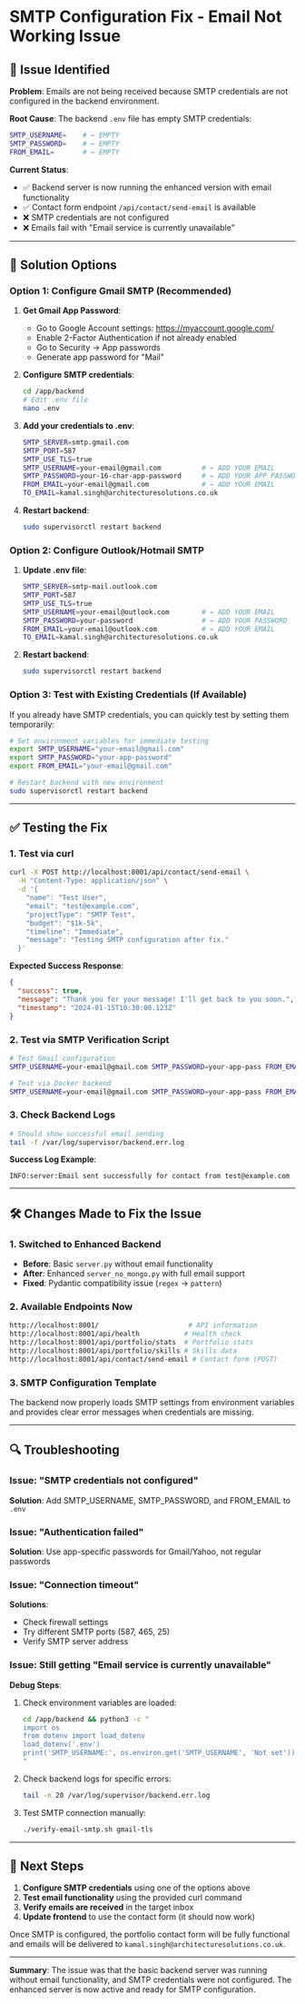 # SMTP Configuration Fix - Email Not Working Issue

## 🐛 Issue Identified

**Problem**: Emails are not being received because SMTP credentials are not configured in the backend environment.

**Root Cause**: The backend `.env` file has empty SMTP credentials:
```bash
SMTP_USERNAME=    # ← EMPTY
SMTP_PASSWORD=    # ← EMPTY  
FROM_EMAIL=       # ← EMPTY
```

**Current Status**: 
- ✅ Backend server is now running the enhanced version with email functionality
- ✅ Contact form endpoint `/api/contact/send-email` is available
- ❌ SMTP credentials are not configured
- ❌ Emails fail with "Email service is currently unavailable"

---

## 🔧 Solution Options

### Option 1: Configure Gmail SMTP (Recommended)

1. **Get Gmail App Password**:
   - Go to Google Account settings: https://myaccount.google.com/
   - Enable 2-Factor Authentication if not already enabled
   - Go to Security → App passwords
   - Generate app password for "Mail"

2. **Configure SMTP credentials**:
   ```bash
   cd /app/backend
   # Edit .env file
   nano .env
   ```

3. **Add your credentials to .env**:
   ```bash
   SMTP_SERVER=smtp.gmail.com
   SMTP_PORT=587
   SMTP_USE_TLS=true
   SMTP_USERNAME=your-email@gmail.com          # ← ADD YOUR EMAIL
   SMTP_PASSWORD=your-16-char-app-password     # ← ADD YOUR APP PASSWORD
   FROM_EMAIL=your-email@gmail.com             # ← ADD YOUR EMAIL
   TO_EMAIL=kamal.singh@architecturesolutions.co.uk
   ```

4. **Restart backend**:
   ```bash
   sudo supervisorctl restart backend
   ```

### Option 2: Configure Outlook/Hotmail SMTP

1. **Update .env file**:
   ```bash
   SMTP_SERVER=smtp-mail.outlook.com
   SMTP_PORT=587
   SMTP_USE_TLS=true
   SMTP_USERNAME=your-email@outlook.com        # ← ADD YOUR EMAIL
   SMTP_PASSWORD=your-password                 # ← ADD YOUR PASSWORD
   FROM_EMAIL=your-email@outlook.com           # ← ADD YOUR EMAIL
   TO_EMAIL=kamal.singh@architecturesolutions.co.uk
   ```

2. **Restart backend**:
   ```bash
   sudo supervisorctl restart backend
   ```

### Option 3: Test with Existing Credentials (If Available)

If you already have SMTP credentials, you can quickly test by setting them temporarily:

```bash
# Set environment variables for immediate testing
export SMTP_USERNAME="your-email@gmail.com"
export SMTP_PASSWORD="your-app-password"  
export FROM_EMAIL="your-email@gmail.com"

# Restart backend with new environment
sudo supervisorctl restart backend
```

---

## ✅ Testing the Fix

### 1. Test via curl
```bash
curl -X POST http://localhost:8001/api/contact/send-email \
  -H "Content-Type: application/json" \
  -d '{
    "name": "Test User",
    "email": "test@example.com",
    "projectType": "SMTP Test",
    "budget": "$1k-5k", 
    "timeline": "Immediate",
    "message": "Testing SMTP configuration after fix."
  }'
```

**Expected Success Response**:
```json
{
  "success": true,
  "message": "Thank you for your message! I'll get back to you soon.",
  "timestamp": "2024-01-15T10:30:00.123Z"
}
```

### 2. Test via SMTP Verification Script
```bash
# Test Gmail configuration
SMTP_USERNAME=your-email@gmail.com SMTP_PASSWORD=your-app-pass FROM_EMAIL=your-email@gmail.com ./verify-email-smtp.sh gmail-tls

# Test via Docker backend
SMTP_USERNAME=your-email@gmail.com SMTP_PASSWORD=your-app-pass FROM_EMAIL=your-email@gmail.com ./verify-email-smtp.sh docker-test
```

### 3. Check Backend Logs
```bash
# Should show successful email sending
tail -f /var/log/supervisor/backend.err.log
```

**Success Log Example**:
```
INFO:server:Email sent successfully for contact from test@example.com
```

---

## 🛠️ Changes Made to Fix the Issue

### 1. Switched to Enhanced Backend
- **Before**: Basic `server.py` without email functionality
- **After**: Enhanced `server_no_mongo.py` with full email support
- **Fixed**: Pydantic compatibility issue (`regex` → `pattern`)

### 2. Available Endpoints Now
```bash
http://localhost:8001/                      # API information
http://localhost:8001/api/health           # Health check
http://localhost:8001/api/portfolio/stats  # Portfolio stats  
http://localhost:8001/api/portfolio/skills # Skills data
http://localhost:8001/api/contact/send-email # Contact form (POST)
```

### 3. SMTP Configuration Template
The backend now properly loads SMTP settings from environment variables and provides clear error messages when credentials are missing.

---

## 🔍 Troubleshooting

### Issue: "SMTP credentials not configured"
**Solution**: Add SMTP_USERNAME, SMTP_PASSWORD, and FROM_EMAIL to `.env`

### Issue: "Authentication failed"  
**Solution**: Use app-specific passwords for Gmail/Yahoo, not regular passwords

### Issue: "Connection timeout"
**Solutions**: 
- Check firewall settings
- Try different SMTP ports (587, 465, 25)
- Verify SMTP server address

### Issue: Still getting "Email service is currently unavailable"
**Debug Steps**:
1. Check environment variables are loaded:
   ```bash
   cd /app/backend && python3 -c "
   import os
   from dotenv import load_dotenv
   load_dotenv('.env')
   print('SMTP_USERNAME:', os.environ.get('SMTP_USERNAME', 'Not set'))
   "
   ```

2. Check backend logs for specific errors:
   ```bash
   tail -n 20 /var/log/supervisor/backend.err.log
   ```

3. Test SMTP connection manually:
   ```bash
   ./verify-email-smtp.sh gmail-tls
   ```

---

## 📧 Next Steps

1. **Configure SMTP credentials** using one of the options above
2. **Test email functionality** using the provided curl command
3. **Verify emails are received** in the target inbox
4. **Update frontend** to use the contact form (it should now work)

Once SMTP is configured, the portfolio contact form will be fully functional and emails will be delivered to `kamal.singh@architecturesolutions.co.uk`.

---

**Summary**: The issue was that the basic backend server was running without email functionality, and SMTP credentials were not configured. The enhanced server is now active and ready for SMTP configuration.